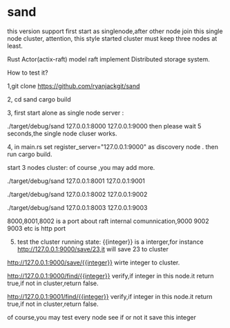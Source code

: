 # sand 
 this version support first start as singlenode,after other node join this single node cluster,
 attention, this style started cluster must keep three nodes at least.

Rust Actor(actix-raft) model raft  implement Distributed storage system.

How to test it?

1,git clone https://github.com/ryanjackgit/sand

2, cd sand 
 cargo build

3, 
first start alone as single node server :

./target/debug/sand 127.0.0.1:8000 127.0.0.1:9000
then please wait 5 seconds,the single node cluser works.

4,  in main.rs set register_server="127.0.0.1:9000" as discovery node . then run  cargo build.
 
 start 3 nodes cluster: of course ,you may add more.



./target/debug/sand 127.0.0.1:8001 127.0.0.1:9001

./target/debug/sand 127.0.0.1:8002 127.0.0.1:9002

./target/debug/sand 127.0.0.1:8003 127.0.0.1:9003

8000,8001,8002 is a port about raft  internal comunnication,9000 9002 9003 etc is http port

5. test the cluster running state:  {{integer}} is a interger,for instance http://127.0.0.1:9000/save/23,it will save 23 to cluster

http://127.0.0.1:9000/save/{{integer}}  wirte  integer to cluster.

http://127.0.0.1:9000/find/{{integer}}  verify,if integer in this node.it return true,if not in cluster,return false.

http://127.0.0.1:9001/find/{{integer}}  verify,if integer in this node.it return true,if not in cluster,return false.

of course,you may test every node see if or not it save this integer


